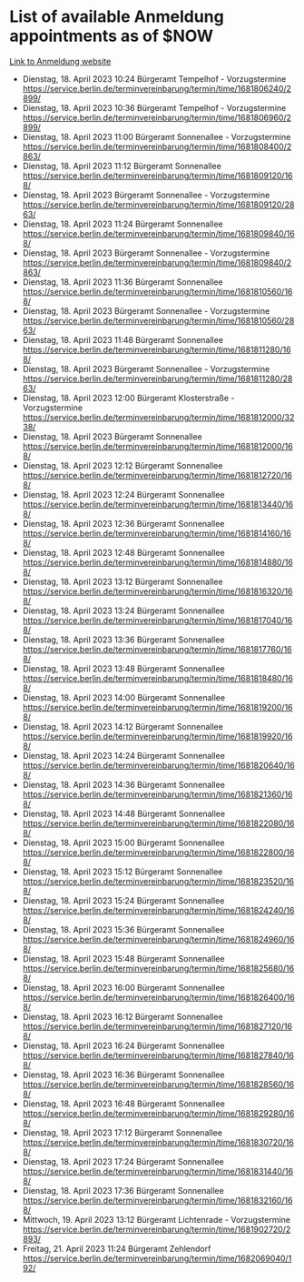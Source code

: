 # List of available Anmeldung appointments as of $NOW
[Link to Anmeldung website](https://service.berlin.de/terminvereinbarung/termin/tag.php?termin=1&anliegen[]=120686&dienstleisterlist=122210,122217,327316,122219,327312,122227,327314,122231,327346,122243,327348,122254,122252,329742,122260,329745,122262,329748,122271,327278,122273,327274,122277,327276,330436,122280,327294,122282,327290,122284,327292,122291,327270,122285,327266,122286,327264,122296,327268,150230,329760,122297,327286,122294,327284,122312,329763,122314,329775,122304,327330,122311,327334,122309,327332,317869,122281,327352,122279,329772,122283,122276,327324,122274,327326,122267,329766,122246,327318,122251,327320,122257,327322,122208,327298,122226,327300&herkunft=http%3A%2F%2Fservice.berlin.de%2Fdienstleistung%2F120686%2F)
- Dienstag, 18. April 2023 10:24 Bürgeramt Tempelhof - Vorzugstermine https://service.berlin.de/terminvereinbarung/termin/time/1681806240/2899/
- Dienstag, 18. April 2023 10:36 Bürgeramt Tempelhof - Vorzugstermine https://service.berlin.de/terminvereinbarung/termin/time/1681806960/2899/
- Dienstag, 18. April 2023 11:00 Bürgeramt Sonnenallee - Vorzugstermine https://service.berlin.de/terminvereinbarung/termin/time/1681808400/2863/
- Dienstag, 18. April 2023 11:12 Bürgeramt Sonnenallee https://service.berlin.de/terminvereinbarung/termin/time/1681809120/168/
- Dienstag, 18. April 2023  Bürgeramt Sonnenallee - Vorzugstermine https://service.berlin.de/terminvereinbarung/termin/time/1681809120/2863/
- Dienstag, 18. April 2023 11:24 Bürgeramt Sonnenallee https://service.berlin.de/terminvereinbarung/termin/time/1681809840/168/
- Dienstag, 18. April 2023  Bürgeramt Sonnenallee - Vorzugstermine https://service.berlin.de/terminvereinbarung/termin/time/1681809840/2863/
- Dienstag, 18. April 2023 11:36 Bürgeramt Sonnenallee https://service.berlin.de/terminvereinbarung/termin/time/1681810560/168/
- Dienstag, 18. April 2023  Bürgeramt Sonnenallee - Vorzugstermine https://service.berlin.de/terminvereinbarung/termin/time/1681810560/2863/
- Dienstag, 18. April 2023 11:48 Bürgeramt Sonnenallee https://service.berlin.de/terminvereinbarung/termin/time/1681811280/168/
- Dienstag, 18. April 2023  Bürgeramt Sonnenallee - Vorzugstermine https://service.berlin.de/terminvereinbarung/termin/time/1681811280/2863/
- Dienstag, 18. April 2023 12:00 Bürgeramt Klosterstraße - Vorzugstermine https://service.berlin.de/terminvereinbarung/termin/time/1681812000/3238/
- Dienstag, 18. April 2023  Bürgeramt Sonnenallee https://service.berlin.de/terminvereinbarung/termin/time/1681812000/168/
- Dienstag, 18. April 2023 12:12 Bürgeramt Sonnenallee https://service.berlin.de/terminvereinbarung/termin/time/1681812720/168/
- Dienstag, 18. April 2023 12:24 Bürgeramt Sonnenallee https://service.berlin.de/terminvereinbarung/termin/time/1681813440/168/
- Dienstag, 18. April 2023 12:36 Bürgeramt Sonnenallee https://service.berlin.de/terminvereinbarung/termin/time/1681814160/168/
- Dienstag, 18. April 2023 12:48 Bürgeramt Sonnenallee https://service.berlin.de/terminvereinbarung/termin/time/1681814880/168/
- Dienstag, 18. April 2023 13:12 Bürgeramt Sonnenallee https://service.berlin.de/terminvereinbarung/termin/time/1681816320/168/
- Dienstag, 18. April 2023 13:24 Bürgeramt Sonnenallee https://service.berlin.de/terminvereinbarung/termin/time/1681817040/168/
- Dienstag, 18. April 2023 13:36 Bürgeramt Sonnenallee https://service.berlin.de/terminvereinbarung/termin/time/1681817760/168/
- Dienstag, 18. April 2023 13:48 Bürgeramt Sonnenallee https://service.berlin.de/terminvereinbarung/termin/time/1681818480/168/
- Dienstag, 18. April 2023 14:00 Bürgeramt Sonnenallee https://service.berlin.de/terminvereinbarung/termin/time/1681819200/168/
- Dienstag, 18. April 2023 14:12 Bürgeramt Sonnenallee https://service.berlin.de/terminvereinbarung/termin/time/1681819920/168/
- Dienstag, 18. April 2023 14:24 Bürgeramt Sonnenallee https://service.berlin.de/terminvereinbarung/termin/time/1681820640/168/
- Dienstag, 18. April 2023 14:36 Bürgeramt Sonnenallee https://service.berlin.de/terminvereinbarung/termin/time/1681821360/168/
- Dienstag, 18. April 2023 14:48 Bürgeramt Sonnenallee https://service.berlin.de/terminvereinbarung/termin/time/1681822080/168/
- Dienstag, 18. April 2023 15:00 Bürgeramt Sonnenallee https://service.berlin.de/terminvereinbarung/termin/time/1681822800/168/
- Dienstag, 18. April 2023 15:12 Bürgeramt Sonnenallee https://service.berlin.de/terminvereinbarung/termin/time/1681823520/168/
- Dienstag, 18. April 2023 15:24 Bürgeramt Sonnenallee https://service.berlin.de/terminvereinbarung/termin/time/1681824240/168/
- Dienstag, 18. April 2023 15:36 Bürgeramt Sonnenallee https://service.berlin.de/terminvereinbarung/termin/time/1681824960/168/
- Dienstag, 18. April 2023 15:48 Bürgeramt Sonnenallee https://service.berlin.de/terminvereinbarung/termin/time/1681825680/168/
- Dienstag, 18. April 2023 16:00 Bürgeramt Sonnenallee https://service.berlin.de/terminvereinbarung/termin/time/1681826400/168/
- Dienstag, 18. April 2023 16:12 Bürgeramt Sonnenallee https://service.berlin.de/terminvereinbarung/termin/time/1681827120/168/
- Dienstag, 18. April 2023 16:24 Bürgeramt Sonnenallee https://service.berlin.de/terminvereinbarung/termin/time/1681827840/168/
- Dienstag, 18. April 2023 16:36 Bürgeramt Sonnenallee https://service.berlin.de/terminvereinbarung/termin/time/1681828560/168/
- Dienstag, 18. April 2023 16:48 Bürgeramt Sonnenallee https://service.berlin.de/terminvereinbarung/termin/time/1681829280/168/
- Dienstag, 18. April 2023 17:12 Bürgeramt Sonnenallee https://service.berlin.de/terminvereinbarung/termin/time/1681830720/168/
- Dienstag, 18. April 2023 17:24 Bürgeramt Sonnenallee https://service.berlin.de/terminvereinbarung/termin/time/1681831440/168/
- Dienstag, 18. April 2023 17:36 Bürgeramt Sonnenallee https://service.berlin.de/terminvereinbarung/termin/time/1681832160/168/
- Mittwoch, 19. April 2023 13:12 Bürgeramt Lichtenrade - Vorzugstermine https://service.berlin.de/terminvereinbarung/termin/time/1681902720/2893/
- Freitag, 21. April 2023 11:24 Bürgeramt Zehlendorf https://service.berlin.de/terminvereinbarung/termin/time/1682069040/192/
